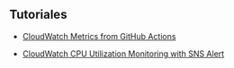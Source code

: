 ## Tutoriales

- [CloudWatch Metrics from GitHub Actions ](https://www.youtube.com/watch?v=F8Q1bwwuJcA) 

- [CloudWatch CPU Utilization Monitoring with SNS Alert](https://dev.to/mahpara_jabbar_0521a5b816/cloudwatch-cpu-utilization-monitoring-with-sns-alert-1lgo)
